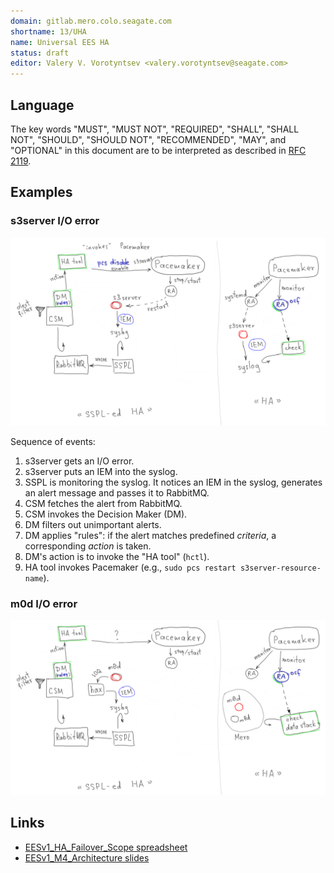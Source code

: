 ```yaml
---
domain: gitlab.mero.colo.seagate.com
shortname: 13/UHA
name: Universal EES HA
status: draft
editor: Valery V. Vorotyntsev <valery.vorotyntsev@seagate.com>
---
```


## Language

The key words "MUST", "MUST NOT", "REQUIRED", "SHALL", "SHALL NOT",
"SHOULD", "SHOULD NOT", "RECOMMENDED", "MAY", and "OPTIONAL" in this
document are to be interpreted as described in
[RFC 2119](https://tools.ietf.org/html/rfc2119).

## Examples

### s3server I/O error

![s3server-io-error.png](s3server-io-error.png)

Sequence of events:

1. s3server gets an I/O error.
2. s3server puts an IEM into the syslog.
3. SSPL is monitoring the syslog.  It notices an IEM in the syslog,
   generates an alert message and passes it to RabbitMQ.
4. CSM fetches the alert from RabbitMQ.
5. CSM invokes the Decision Maker (DM).
6. DM filters out unimportant alerts.
7. DM applies "rules": if the alert matches predefined _criteria_, a
   corresponding _action_ is taken.
8. DM's action is to invoke the "HA tool" (`hctl`).
9. HA tool invokes Pacemaker (e.g., `sudo pcs restart s3server-resource-name`).

### m0d I/O error

![m0d-io-error.png](m0d-io-error.png)

## Links

- [EESv1_HA_Failover_Scope spreadsheet][failures-table]
- [EESv1_M4_Architecture slides][m4-arc-slides]

[failures-table]: https://seagatetechnology-my.sharepoint.com/:x:/g/personal/ujjwal_lanjewar_seagate_com/EZMtI5RPgFJHuS2BbYXiAl8Bq6BdN0zqyCjtWPz5Ht8jsg?e=4%3AXDoYBa&at=9&CID=1f21ecd7-f1d4-b453-3855-d5af39417f95
[m4-arc-slides]: https://seagatetechnology-my.sharepoint.com/:p:/r/personal/ujjwal_lanjewar_seagate_com/_layouts/15/guestaccess.aspx?e=4%3AEcSrmG&at=9&CID=a60887cb-880f-9b62-0fb6-e7a0e4f44415&share=EQejLLrH9VxLtmHOsiG8dcoB0J9LtyGmThjm_ZFH7AcooQ
